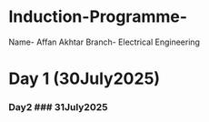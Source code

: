 # Induction-Programme-
Name- Affan Akhtar Branch- Electrical Engineering 
# Day 1 (30July2025)
### Day2 ### 31July2025
